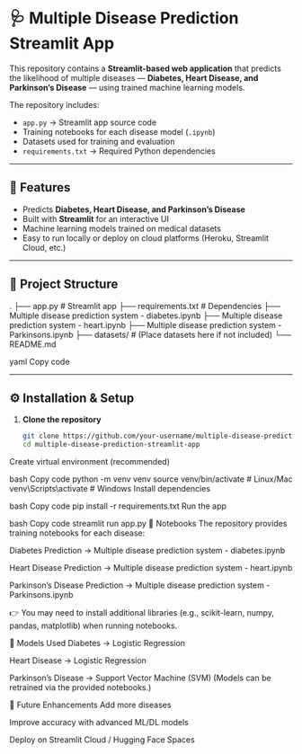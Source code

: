 # 🩺 Multiple Disease Prediction Streamlit App

This repository contains a **Streamlit-based web application** that predicts the likelihood of multiple diseases — **Diabetes, Heart Disease, and Parkinson’s Disease** — using trained machine learning models.  

The repository includes:  
- `app.py` → Streamlit app source code  
- Training notebooks for each disease model (`.ipynb`)  
- Datasets used for training and evaluation  
- `requirements.txt` → Required Python dependencies  

---

## 🚀 Features
- Predicts **Diabetes, Heart Disease, and Parkinson’s Disease**  
- Built with **Streamlit** for an interactive UI  
- Machine learning models trained on medical datasets  
- Easy to run locally or deploy on cloud platforms (Heroku, Streamlit Cloud, etc.)  

---

## 📂 Project Structure
.
├── app.py # Streamlit app
├── requirements.txt # Dependencies
├── Multiple disease prediction system - diabetes.ipynb
├── Multiple disease prediction system - heart.ipynb
├── Multiple disease prediction system - Parkinsons.ipynb
├── datasets/ # (Place datasets here if not included)
└── README.md

yaml
Copy code

---

## ⚙️ Installation & Setup

1. **Clone the repository**
   ```bash
   git clone https://github.com/your-username/multiple-disease-prediction-streamlit-app.git
   cd multiple-disease-prediction-streamlit-app
Create virtual environment (recommended)

bash
Copy code
python -m venv venv
source venv/bin/activate   # Linux/Mac
venv\Scripts\activate      # Windows
Install dependencies

bash
Copy code
pip install -r requirements.txt
Run the app

bash
Copy code
streamlit run app.py
📒 Notebooks
The repository provides training notebooks for each disease:

Diabetes Prediction → Multiple disease prediction system - diabetes.ipynb

Heart Disease Prediction → Multiple disease prediction system - heart.ipynb

Parkinson’s Disease Prediction → Multiple disease prediction system - Parkinsons.ipynb

👉 You may need to install additional libraries (e.g., scikit-learn, numpy, pandas, matplotlib) when running notebooks.

🧠 Models Used
Diabetes → Logistic Regression

Heart Disease → Logistic Regression

Parkinson’s Disease → Support Vector Machine (SVM)
(Models can be retrained via the provided notebooks.)

🎯 Future Enhancements
Add more diseases

Improve accuracy with advanced ML/DL models

Deploy on Streamlit Cloud / Hugging Face Spaces

